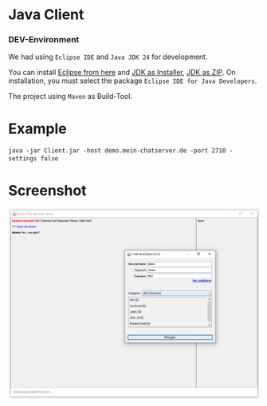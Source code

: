 # Java Client

### DEV-Environment
We had using `Eclipse IDE` and `Java JDK 24` for development.

You can install [Eclipse from here](https://www.eclipse.org/downloads/download.php?file=/oomph/epp/2025-03/R/eclipse-inst-jre-win64.exe) and [JDK as Installer](https://download.oracle.com/java/24/latest/jdk-24_windows-x64_bin.exe), [JDK as ZIP](https://download.oracle.com/java/24/latest/jdk-24_windows-x64_bin.zip). On installation, you must select the package `Eclipse IDE for Java Developers`.

The project using `Maven` as Build-Tool.

# Example
```cli
java -jar Client.jar -host demo.mein-chatserver.de -port 2710 -settings false
```

# Screenshot
![Client](https://raw.githubusercontent.com/MeinChatserver/Documentation/refs/heads/main/FAQ%20Screenshots/JavaClient.png)
